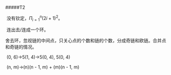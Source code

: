 #####T2

​	没有钦定，$\Pi _{i = 1} ^ n (2i + 1)^2$。

​	连出去/连成一个环。

​	舍去环，忽视链的中间点，只关心点的个数和链的个数，分成奇链和欧链。合并点和奇链的情况。

​	(0, 6)->5(1, 4)->5(0, 4), 5(0, 4)

​	(n, m)->(n)(n - 1, m) + (m)(n - 1, m)

​	